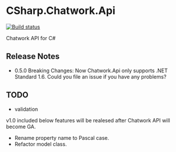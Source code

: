 CSharp.Chatwork.Api
===================

[![Build status](https://ci.appveyor.com/api/projects/status/ubcx0i351c34342a?svg=true)](https://ci.appveyor.com/project/tanaka-takayoshi/csharp-chatwork-api)

Chatwork API for C#

## Release Notes

- 0.5.0 Breaking Changes: Now Chatwork.Api only supports .NET Standard 1.6. Could you file an issue if you have any problems?

## TODO

- validation
 
v1.0 included below features will be realesed after Chatwork API will become GA.
- Rename property name to Pascal case.
- Refactor model class.
